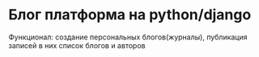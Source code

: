 # Блог платформа на python/django
Функционал: создание персональных блогов(журналы), публикация записей в них список блогов и авторов
